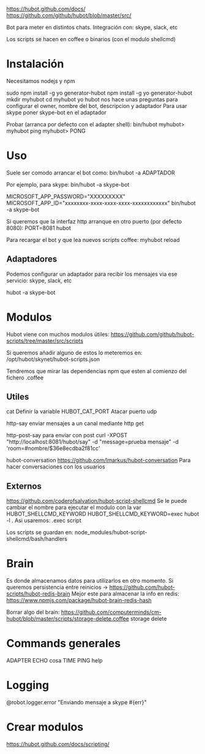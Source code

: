 https://hubot.github.com/docs/
https://github.com/github/hubot/blob/master/src/

Bot para meter en distintos chats.
Integración con: skype, slack, etc

Los scripts se hacen en coffee o binarios (con el modulo shellcmd)

# Instalación
Necesitamos nodejs y npm

sudo npm install -g yo generator-hubot
npm install -g yo generator-hubot
mkdir myhubot
cd myhubot
yo hubot
  nos hace unas preguntas para configurar el owner, nombre del bot, descripcion y adaptador
  Para usar skype poner skype-bot en el adaptador

Probar (arranca por defecto con el adapter shell):
bin/hubot
myhubot> myhubot ping
myhubot> PONG

# Uso
Suele ser comodo arrancar el bot como:
bin/hubot -a ADAPTADOR

Por ejemplo, para skype:
bin/hubot -a skype-bot

MICROSOFT_APP_PASSWORD="XXXXXXXXX" MICROSOFT_APP_ID="xxxxxxxx-xxxx-xxxx-xxxx-xxxxxxxxxxxx" bin/hubot -a skype-bot

Si queremos que la interfaz http arranque en otro puerto (por defecto 8080):
PORT=8081 hubot


Para recargar el bot y que lea nuevos scripts coffee:
myhubot reload

## Adaptadores
Podemos configurar un adaptador para recibir los mensajes via ese servicio: skype, slack, etc

hubot -a skype-bot


# Modulos
Hubot viene con muchos modulos útiles: https://github.com/github/hubot-scripts/tree/master/src/scripts

Si queremos añadir alguno de estos lo meteremos en:
/opt/hubot/skynet/hubot-scripts.json

Tendremos que mirar las dependencias npm que esten al comienzo del fichero .coffee

## Utiles
cat
Definir la variable HUBOT_CAT_PORT
Atacar puerto udp

http-say
enviar mensajes a un canal mediante http get

http-post-say
para enviar con post
curl -XPOST "http://localhost:8081/hubot/say" -d "message=prueba mensaje" -d 'room=#nombre/$36e8ecdba2f81cc'

hubot-conversation
https://github.com/lmarkus/hubot-conversation
Para hacer conversaciones con los usuarios

## Externos
https://github.com/coderofsalvation/hubot-script-shellcmd
  Se le puede cambiar el nombre para ejecutar el modulo con la var HUBOT_SHELLCMD_KEYWORD
  HUBOT_SHELLCMD_KEYWORD=exec hubot -l .
  Asi usaremos: .exec script

  Los scripts se guardan en: node_modules/hubot-script-shellcmd/bash/handlers

# Brain
Es donde almacenamos datos para utilizarlos en otro momento.
Si queremos persistencia entre reinicios -> https://github.com/hubot-scripts/hubot-redis-brain
Mejor este para almacenar la info en redis: https://www.npmjs.com/package/hubot-brain-redis-hash

Borrar algo del brain: https://github.com/computerminds/cm-hubot/blob/master/scripts/storage-delete.coffee
storage delete <key>


# Commands generales
ADAPTER
ECHO cosa
TIME
PING
help

# Logging
@robot.logger.error "Enviando mensaje a skype #{err}"


# Crear modulos
https://hubot.github.com/docs/scripting/

